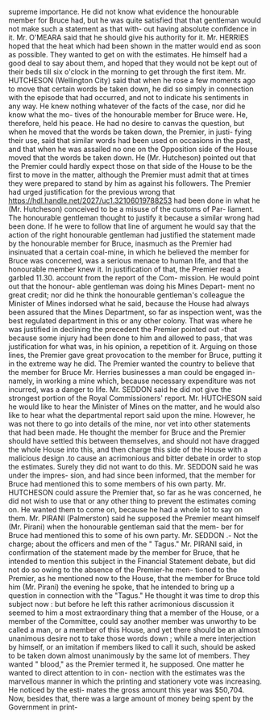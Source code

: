 supreme importance. He did not know what evidence the honourable member for Bruce had, but he was quite satisfied that that gentleman would not make such a statement as that with- out having absolute confidence in it. Mr. O'MEARA said that he should give his authority for it. Mr. HERRIES hoped that the heat which had been shown in the matter would end as soon as possible. They wanted to get on with the estimates. He himself had a good deal to say about them, and hoped that they would not be kept out of their beds till six o'clock in the morning to get through the first item. Mr. HUTCHESON (Wellington City) said that when he rose a few moments ago to move that certain words be taken down, he did so simply in connection with the episode that had occurred, and not to indicate his sentiments in any way. He knew nothing whatever of the facts of the case, nor did he know what the mo- tives of the honourable member for Bruce were. He, therefore, held his peace. He had no desire to canvas the question, but when he moved that the words be taken down, the Premier, in justi- fying their use, said that similar words had been used on occasions in the past, and that when he was assailed no one on the Opposition side of the House moved that the words be taken down. He (Mr. Hutcheson) pointed out that the Premier could hardly expect those on that side of the House to be the first to move in the matter, although the Premier must admit that at times they were prepared to stand by him as against his followers. The Premier had urged justification for the previous wrong that https://hdl.handle.net/2027/uc1.32106019788253 had been done in what he (Mr. Hutcheson) conceived to be a misuse of the customs of Par- liament. The honourable gentleman thought to justify it because a similar wrong had been done. If he were to follow that line of argument he would say that the action of the right honourable gentleman had justified the statement made by the honourable member for Bruce, inasmuch as the Premier had insinuated that a certain coal-mine, in which he believed the member for Bruce was concerned, was a serious menace to human life, and that the honourable member knew it. In justification of that, the Premier read a garbled 11.30. account from the report of the Com- mission. He would point out that the honour- able gentleman was doing his Mines Depart- ment no great credit; nor did he think the honourable gentleman's colleague the Minister of Mines indorsed what he said, because the House had always been assured that the Mines Department, so far as inspection went, was the best regulated department in this or any other colony. That was where he was justified in declining the precedent the Premier pointed out -that because some injury had been done to him and allowed to pass, that was justification for what was, in his opinion, a repetition of it. Arguing on those lines, the Premier gave great provocation to the member for Bruce, putting it in the extreme way he did. The Premier wanted the country to believe that the member for Bruce Mr. Herries businesses a man could be engaged in-namely, in working a mine which, because necessary expenditure was not incurred, was a danger to life. Mr. SEDDON said he did not give the strongest portion of the Royal Commissioners' report. Mr. HUTCHESON said he would like to hear the Minister of Mines on the matter, and he would also like to hear what the departmental report said upon the mine. However, he was not there to go into details of the mine, nor vet into other statements that had been made. He thought the member for Bruce and the Premier should have settled this between themselves, and should not have dragged the whole House into this, and then charge this side of the House with a malicious design .to cause an acrimonious and bitter debate in order to stop the estimates. Surely they did not want to do this. Mr. SEDDON said he was under the impres- sion, and had since been informed, that the member for Bruce had mentioned this to some members of his own party. Mr. HUTCHESON could assure the Premier that, so far as he was concerned, he did not wish to use that or any other thing to prevent the estimates coming on. He wanted them to come on, because he had a whole lot to say on them. Mr. PIRANI (Palmerston) said he supposed the Premier meant himself (Mr. Pirani) when the honourable gentleman said that the mem- ber for Bruce had mentioned this to some of his own party. Mr. SEDDON .- Not the charge; about the officers and men of the " Tagus." Mr. PIRANI said, in confirmation of the statement made by the member for Bruce, that he intended to mention this subject in the Financial Statement debate, but did not do so owing to the absence of the Premier-he men- tioned to the Premier, as he mentioned now to the House, that the member for Bruce told him (Mr. Pirani) the evening he spoke, that he intended to bring up a question in connection with the "Tagus." He thought it was time to drop this subject now : but before he left this rather acrimonious discussion it seemed to him a most extraordinary thing that a member of the House, or a member of the Committee, could say another member was unworthy to be called a man, or a member of this House, and yet there should be an almost unanimous desire not to take those words down ; while a mere interjection by himself, or an imitation if members liked to call it such, should be asked to be taken down almost unanimously by the same lot of members. They wanted " blood," as the Premier termed it, he supposed. One matter he wanted to direct attention to in con- nection with the estimates was the marvellous manner in which the printing and stationery vote was increasing. He noticed by the esti- mates the gross amount this year was $50,704. Now, besides that, there was a large amount of money being spent by the Government in print- 
